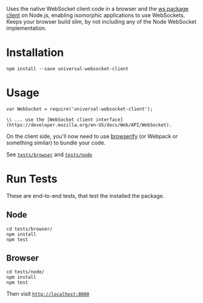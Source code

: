 Uses the native WebSocket client code in a browser and the [ws package client](https://www.npmjs.com/package/ws) on Node.js, enabling isomorphic applications to use WebSockets. Keeps your browser build slim, by not including any of the Node WebSocket implementation.


Installation 
============

```
npm install --save universal-websocket-client
```

Usage
=====

```
var WebSocket = require('universal-websocket-client');

\\ ... use the [WebSocket client interface](https://developer.mozilla.org/en-US/docs/Web/API/WebSocket).
```

On the client side, you'll now need to use [browserify](http://browserify.org/) (or Webpack or something similar) to bundle your code.

See [`tests/browser`](tests/browser) and [`tests/node`](tests/node)


Run Tests
=========

These are end-to-end tests, that test the installed the package.

Node
----

```
cd tests/browser/
npm install
npm test
```

Browser
-------

```
cd tests/node/
npm install
npm test
```

Then visit [`http://localhost:8000`](http://localhost:8000)
